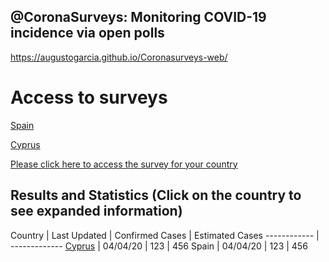 ## @CoronaSurveys: Monitoring COVID-19 incidence via open polls

https://augustogarcia.github.io/Coronasurveys-web/

# Access to surveys

<a href="{{https://spain.coronasurveys.com}}" class="btn">Spain</a>

[Cyprus](https://cyprus.coronasurveys.com)

[Please click here to access the survey for your country](https://github.com/GCGImdea/coronasurveys/blob/master/surveys.md)

## Results and Statistics (Click on the country to see expanded information)

Country | Last Updated | Confirmed Cases | Estimated Cases
------------ | -------------
[Cyprus](https://augustogarcia.github.io/Coronasurveys-web/results/cyprus) | 04/04/20 | 123 | 456
Spain | 04/04/20 | 123 | 456
